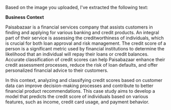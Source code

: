 Based on the image you uploaded, I've extracted the following text:

**Business Context**

Paisabazaar is a financial services company that assists customers in finding and applying for various banking and credit products. An integral part of their service is assessing the creditworthiness of individuals, which is crucial for both loan approval and risk management. The credit score of a person is a significant metric used by financial institutions to determine the likelihood that an individual will repay their loans or credit balances. Accurate classification of credit scores can help Paisabazaar enhance their credit assessment processes, reduce the risk of loan defaults, and offer personalized financial advice to their customers.

In this context, analyzing and classifying credit scores based on customer data can improve decision-making processes and contribute to better financial product recommendations. This case study aims to develop a model that predicts the credit score of individuals based on various features, such as income, credit card usage, and payment behavior.
